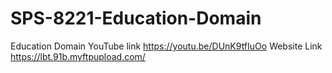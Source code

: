 # SPS-8221-Education-Domain
Education Domain
YouTube link 
https://youtu.be/DUnK9tfIuOo
Website Link
https://lbt.91b.myftpupload.com/
